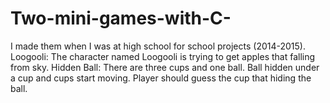 # Two-mini-games-with-C-
I made them when I was at high school for school projects (2014-2015).
Loogooli: The character named Loogooli is trying to get apples that falling from sky.
Hidden Ball: There are three cups and one ball. Ball hidden under a cup and cups start moving. Player should guess the cup that hiding the ball.
